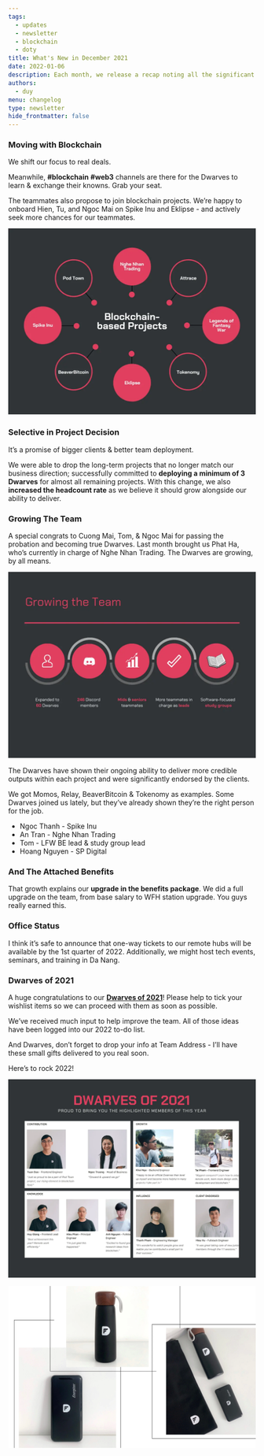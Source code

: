 ```yaml
---
tags: 
  - updates
  - newsletter
  - blockchain
  - doty
title: What's New in December 2021
date: 2022-01-06
description: Each month, we release a recap noting all the significant changes with our company and our team. December 2022 will go over our growth in blockchain, team members, upgrade on the benefits packages. 
authors: 
  - duy
menu: changelog
type: newsletter
hide_frontmatter: false
---
```


### Moving with Blockchain
We shift our focus to real deals. 

Meanwhile, **#blockchain** **#web3** channels are there for the Dwarves to learn & exchange their knowns. Grab your seat.

The teammates also propose to join blockchain projects. We’re happy to onboard Hien, Tu, and Ngoc Mai on Spike Inu and Eklipse - and actively seek more chances for our teammates.

![blockchain](assets/2021-whats-new-december_2021-december-all-hands-meeting_61172e1155a4a184faddc31bf62d492b_md5.webp)

### Selective in Project Decision
It’s a promise of bigger clients & better team deployment.

We were able to drop the long-term projects that no longer match our business direction; successfully committed to **deploying a minimum of 3 Dwarves** for almost all remaining projects. With this change, we also **increased the headcount rate** as we believe it should grow alongside our ability to deliver.

### Growing The Team
A special congrats to Cuong Mai, Tom, & Ngoc Mai for passing the probation and becoming true Dwarves. Last month brought us Phat Ha, who’s currently in charge of Nghe Nhan Trading. The Dwarves are growing, by all means. 

![team](assets/2021-whats-new-december_2021-december-all-hands-meeting_e3077e1e538246f43986740a60bbe2a8_md5.webp)

The Dwarves have shown their ongoing ability to deliver more credible outputs within each project and were significantly endorsed by the clients.

We got Momos, Relay, BeaverBitcoin & Tokenomy as examples. Some Dwarves joined us lately, but they’ve already shown they’re the right person for the job.

* Ngoc Thanh - Spike Inu
* An Tran - Nghe Nhan Trading
* Tom - LFW BE lead & study group lead
* Hoang Nguyen - SP Digital

### And The Attached Benefits
That growth explains our **upgrade in the benefits package**. We did a full upgrade on the team, from base salary to WFH station upgrade. You guys really earned this. 

### Office Status
I think it’s safe to announce that one-way tickets to our remote hubs will be available by the 1st quarter of 2022. Additionally, we might host tech events, seminars, and training in Da Nang. 

### Dwarves of 2021
A huge congratulations to our **[Dwarves of 2021](https://memo.d.foundation/changelog/2021-dwarves-of-the-year/)**! Please help to tick your wishlist items so we can proceed with them as soon as possible.

We’ve received much input to help improve the team. All of those ideas have been logged into our 2022 to-do list.

And Dwarves, don’t forget to drop your info at Team Address - I’ll have these small gifts delivered to you real soon.

Here’s to rock 2022!

![doty](assets/2021-whats-new-december_2021-doty.webp)

![merch](assets/2021-whats-new-december_fd61221cb31785842fecd3ff2339aab6_md5.webp)